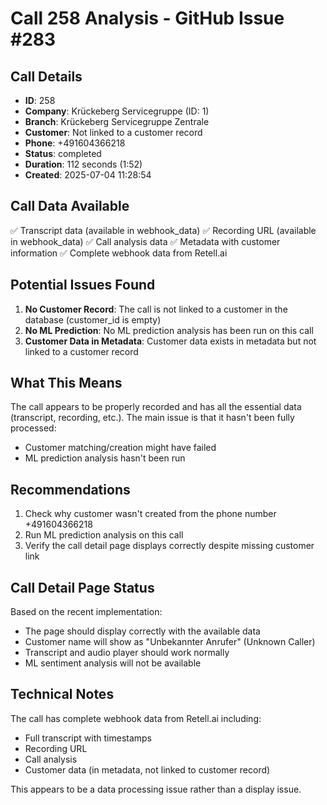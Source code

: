 # Call 258 Analysis - GitHub Issue #283

## Call Details
- **ID**: 258
- **Company**: Krückeberg Servicegruppe (ID: 1)
- **Branch**: Krückeberg Servicegruppe Zentrale
- **Customer**: Not linked to a customer record
- **Phone**: +491604366218
- **Status**: completed
- **Duration**: 112 seconds (1:52)
- **Created**: 2025-07-04 11:28:54

## Call Data Available
✅ Transcript data (available in webhook_data)
✅ Recording URL (available in webhook_data)
✅ Call analysis data
✅ Metadata with customer information
✅ Complete webhook data from Retell.ai

## Potential Issues Found
1. **No Customer Record**: The call is not linked to a customer in the database (customer_id is empty)
2. **No ML Prediction**: No ML prediction analysis has been run on this call
3. **Customer Data in Metadata**: Customer data exists in metadata but not linked to a customer record

## What This Means
The call appears to be properly recorded and has all the essential data (transcript, recording, etc.). The main issue is that it hasn't been fully processed:
- Customer matching/creation might have failed
- ML prediction analysis hasn't been run

## Recommendations
1. Check why customer wasn't created from the phone number +491604366218
2. Run ML prediction analysis on this call
3. Verify the call detail page displays correctly despite missing customer link

## Call Detail Page Status
Based on the recent implementation:
- The page should display correctly with the available data
- Customer name will show as "Unbekannter Anrufer" (Unknown Caller)
- Transcript and audio player should work normally
- ML sentiment analysis will not be available

## Technical Notes
The call has complete webhook data from Retell.ai including:
- Full transcript with timestamps
- Recording URL
- Call analysis
- Customer data (in metadata, not linked to customer record)

This appears to be a data processing issue rather than a display issue.